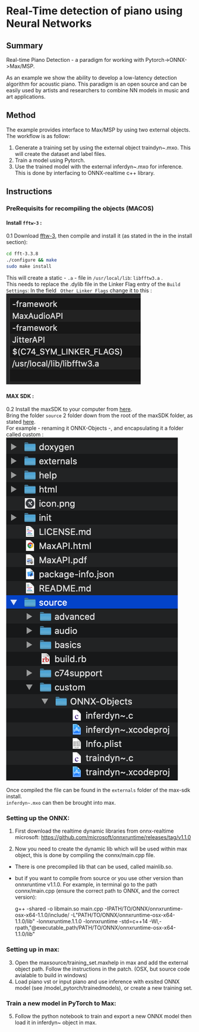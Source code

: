 
# Real-Time detection of piano using Neural Networks

## Summary
Real-time Piano Detection - a paradigm for working with Pytorch->ONNX->Max/MSP.

As an example we show the ability to develop a low-latency detection algorithm for acoustic piano.
This paradigm is an open source and can be easily used by artists and researchers to combine NN models
in music and art applications.

## Method

The example provides interface to Max/MSP by using two external objects. The workflow is as follow:

1. Generate a training set by using the external object traindyn~.mxo. This will create the dataset and label files.
2. Train a model using Pytorch.
3. Use the trained model with the external inferdyn~.mxo for inference. This is done by interfacing to ONNX-realtime c++ library.


## Instructions

### PreRequisits for recompiling the objects (MACOS)

#### Install `fftw-3` :
0.1 Download [fftw-3](http://www.fftw.org/install/mac.html), then compile and install it (as stated in the in the install section):
```bash
cd fft-3.3.8
./configure && make
sudo make install
```
This will create a static - `.a` - file in `/usr/local/lib`: `libfftw3.a` .<br>
This needs to replace the .dylib file in the Linker Flag entry of the `Build Settings`:
In the field ` Other Linker Flags` change it to this :
![.](Assets/1.png)

#### MAX SDK :
0.2 Install the maxSDK to your computer from [here](https://cycling74.com/downloads/sdk/). <br>
Bring the folder `source` 2 folder down from the root of the maxSDK folder, as stated [here](https://cycling74.com/sdk/max-sdk-7.3.3/html/chapter_platform.html). <br>
For example - renaming it ONNX-Objects -, and encapsulating it a folder called custom :
![.](./Assets/2.png)

Once compiled the file can be found in the `externals` folder of the max-sdk install. <br>
`inferdyn~.mxo` can then be brought into max.


### Setting up the ONNX:
1. First download the realtime dynamic libraries from onnx-realtime microsoft:     https://github.com/microsoft/onnxruntime/releases/tag/v1.1.0

2. Now you need to create the dynamic lib which will be used within max object, this is done by compiling the connx/main.cpp file.
- There is one precompiled lib that can be used, called mainlib.so.
- but if you want to compile from source or you use other version than onnxruntime v1.1.0.
    For example, in terminal go to the path connx/main.cpp  (ensure the correct path to ONNX, and the correct   
    version):

    g++ -shared -o libmain.so main.cpp -IPATH/TO/ONNX/onnxruntime-osx-x64-1.1.0/include/ -L"PATH/TO/ONNX/onnxruntime-osx-x64-     1.1.0/lib" -lonnxruntime.1.1.0 -lonnxruntime -std=c++14 -Wl,-rpath,"@executable_path/PATH/TO/ONNX/onnxruntime-osx-x64-    
    1.1.0/lib"


### Setting up in max:


3. Open the maxsource/training_set.maxhelp in max and add the external object path. Follow the instructions in the patch.
(OSX, but source code avialable to build in windows)
4. Load piano vst or input piano and use inference with exsited ONNX model (see /model_pytorch/trainedmodels), or create a new training set.

### Train a new model in PyTorch to Max:
5. Follow the python notebook to train and export a new ONNX model then load it in inferdyn~ object in max.
